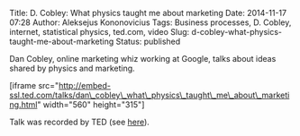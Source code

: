 Title: D. Cobley: What physics taught me about marketing
Date: 2014-11-17 07:28
Author: Aleksejus Kononovicius
Tags: Business processes, D. Cobley, internet, statistical physics, ted.com, video
Slug: d-cobley-what-physics-taught-me-about-marketing
Status: published

Dan Cobley, online marketing
whiz working at Google, talks about ideas shared by physics and
marketing.

\[iframe
src="http://embed-ssl.ted.com/talks/dan\_cobley\_what\_physics\_taught\_me\_about\_marketing.html"
width="560" height="315"\]

Talk was recorded by TED (see
[here](http://www.ted.com/talks/dan_cobley_what_physics_taught_me_about_marketing)).
